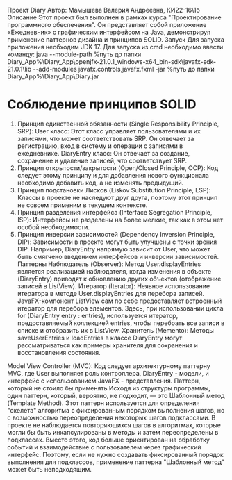Проект Diary
Автор: Мамышева Валерия Андреевна, КИ22-16\1б
Описание
Этот проект был выполнен в рамках курса "Проектирование программного обеспечения". Он представляет собой приложение «Ежедневник» с графическим интерфейсом на Java, демонстрируя применение паттернов дизайна и принципов SOLID.
Запуск
Для запуска приложения необходим JDK 17. Для запуска из cmd необходимо ввести команду:
java --module-path %путь до папки Diary_App%\Diary_App\openjfx-21.0.1_windows-x64_bin-sdk\javafx-sdk-21.0.1\lib --add-modules javafx.controls,javafx.fxml -jar %путь до папки Diary_App%\Diary_App\Diary.jar
# Соблюдение принципов SOLID
1.	Принцип единственной обязанности (Single Responsibility Principle, SRP):
User класс: Этот класс управляет пользователями и их записями, что может соответствовать SRP. Он отвечает за регистрацию, вход в систему и операции с записями в ежедневнике.
DiaryEntry класс: Он отвечает за создание, сохранение и удаление записей, что соответствует SRP.
2.	Принцип открытости/закрытости (Open/Closed Principle, OCP):
Код следует этому принципу и для добавления нового функционала необходимо добавить код, а не изменять предыдущий.
3.	Принцип подстановки Лисков (Liskov Substitution Principle, LSP):
Классы в проекте не наследуют друг друга, поэтому этот принцип не совсем применим в текущем контексте.
4.	Принцип разделения интерфейса (Interface Segregation Principle, ISP):
Интерфейсы не разделены на более мелкие, так как в этом нет особой необходимости.
5.	Принцип инверсии зависимостей (Dependency Inversion Principle, DIP):
Зависимости в проекте могут быть улучшены с точки зрения DIP. Например, DiaryEntry напрямую зависит от User, что может быть смягчено введением интерфейсов и инверсии зависимостей.
Паттерны
Наблюдатель (Observer):
Метод User.displayEntries является реализацией наблюдателя, когда изменения в объекте (DiaryEntry) приводят к обновлению других объектов (отображение записей в ListView).
Итератор (Iterator):
Неявное использование итератора в методе User.displayEntries для перебора записей. JavaFX-компонент ListView сам по себе предоставляет встроенный итератор для перебора элементов. 
Здесь, при использовании цикла for (DiaryEntry entry : entries), используется итератор, предоставляемый коллекцией entries, чтобы перебрать все записи в списке и отобразить их в ListView.
Хранитель (Memento):
Методы saveUserEntries и loadEntries в классе DiaryEntry могут рассматриваться как примеры хранителя для сохранения и восстановления состояния.
 
Model View Controller (MVC):
Код следует архитектурному паттерну MVC, где User выполняет роль контроллера, DiaryEntry - модели, и интерфейс с использованием JavaFX - представления.
Паттерн, который не стоило бы применять
Исходя из структуры программы, один паттерн, который, вероятно, не подходит, — это Шаблонный метод (Template Method). Этот паттерн используется для определения "скелета" алгоритма с фиксированным порядком выполнения шагов, но с возможностью переопределения некоторых шагов подклассами.
В проекте не наблюдается повторяющихся шагов в алгоритмах, которые могли бы быть инкапсулированы в методы и затем переопределены в подклассах. Вместо этого, код больше ориентирован на обработку событий и взаимодействие с пользователем через графический интерфейс.
Поэтому, если не нужно создавать фиксированный порядок выполнения для подклассов, применение паттерна "Шаблонный метод" может быть неподходящим.
